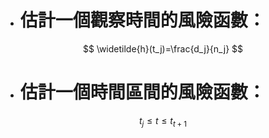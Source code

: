 - # 估計一個觀察時間的風險函數：
$$
\widetilde{h}(t_j)=\frac{d_j}{n_j}
$$
- # 估計一個時間區間的風險函數：
$$
t_j\leq t \leq t_{t+1}
$$
